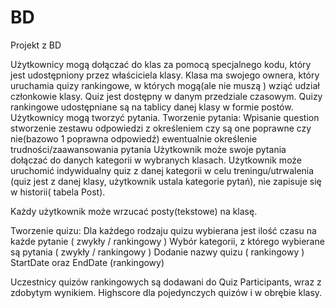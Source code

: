 # BD
Projekt z BD


Użytkownicy mogą dołączać do klas za pomocą specjalnego kodu, który jest udostępniony przez właściciela klasy. Klasa ma swojego ownera, który uruchamia quizy rankingowe, w których mogą(ale nie muszą ) wziąć udział członkowie klasy. Quiz jest dostępny w danym przedziale czasowym. Quizy rankingowe udostępniane są na tablicy danej klasy w formie postów. 
Użytkownicy mogą tworzyć pytania.
Tworzenie pytania:
Wpisanie question
stworzenie zestawu odpowiedzi z określeniem czy są one poprawne czy nie(bazowo 1 poprawna odpowiedź)
ewentualnie określenie trudności/zaawansowania pytania
Użytkownik może swoje pytania dołączać do danych kategorii w wybranych klasach. 
Użytkownik może uruchomić indywidualny quiz z danej kategorii w celu treningu/utrwalenia (quiz jest z danej klasy, użytkownik ustala kategorie pytań), nie zapisuje się w historii( tabela Post). 

Każdy użytkownik może wrzucać posty(tekstowe) na klasę.

Tworzenie quizu:
Dla każdego rodzaju quizu wybierana jest ilość czasu na każde pytanie ( zwykły / rankingowy ) 
Wybór kategorii, z którego wybierane są pytania ( zwykły / rankingowy ) 
Dodanie nazwy quizu ( rankingowy )
StartDate oraz EndDate (rankingowy)

Uczestnicy quizów rankingowych są dodawani do Quiz Participants, wraz z zdobytym wynikiem.
Highscore dla pojedynczych quizów i w obrębie klasy. 
